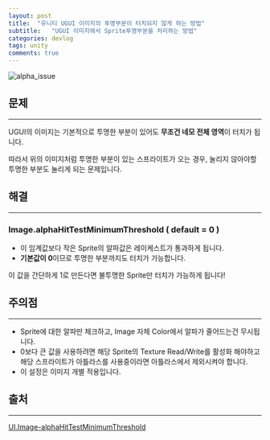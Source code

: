 ```yaml
---
layout: post
title:  "유니티 UGUI 이미지의 투명부분이 터치되지 않게 하는 방법"
subtitle:   "UGUI 이미지에서 Sprite투명부분을 처리하는 방법"
categories: devlog
tags: unity
comments: true
---
```


![alpha_issue](https://user-images.githubusercontent.com/10609257/57977965-f85dc780-7a3d-11e9-92e7-eb85bdb45ed3.png)

## 문제

---

UGUI의 이미지는 기본적으로 투명한 부분이 있어도 **무조건 네모 전체 영역**이 터치가 됩니다.

따라서 위의 이미지처럼 투명한 부분이 있는 스프라이트가 오는 경우, 눌리지 않아야할 투명한 부분도 눌리게 되는 문제입니다.

## 해결

---

### Image.alphaHitTestMinimumThreshold ( default = 0 )

- 이 임계값보다 작은 Sprite의 알파값은 레이케스트가 통과하게 됩니다.
- **기본값이 0**이므로 투명한 부분까지도 터치가 가능합니다.

이 값을 간단하게 1로 만든다면 불투명한 Sprite만 터치가 가능하게 됩니다!

## 주의점

---

- Sprite에 대한 알파만 체크하고, Image 자체 Color에서 알파가 줄어드는건 무시됩니다.
- 0보다 큰 값을 사용하려면 해당 Sprite의 Texture Read/Write를 활성화 해야하고 해당 스프라이트가 아틀라스를 사용중이라면 아틀라스에서 제외시켜야 합니다.
- 이 설정은 이미지 개별 적용입니다.

## 출처

---

[UI.Image-alphaHitTestMinimumThreshold](https://docs.unity3d.com/ScriptReference/UI.Image-alphaHitTestMinimumThreshold.html)